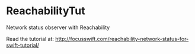 # ReachabilityTut
Network status observer with Reachability 

Read the tutorial at: http://focusswift.com/reachability-network-status-for-swift-tutorial/
